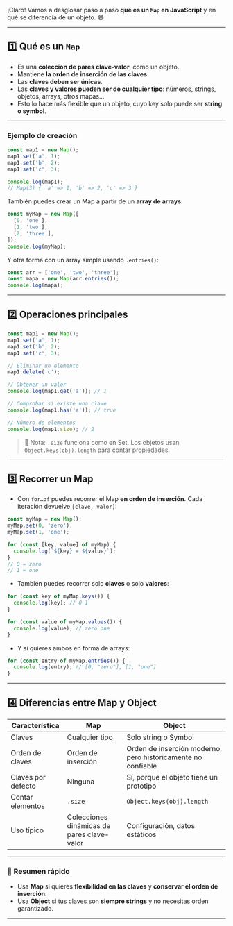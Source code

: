 ¡Claro! Vamos a desglosar paso a paso **qué es un `Map` en JavaScript** y en qué se diferencia de un objeto. 😄

---

## 1️⃣ Qué es un `Map`

* Es una **colección de pares clave-valor**, como un objeto.
* Mantiene **la orden de inserción de las claves**.
* Las **claves deben ser únicas**.
* Las **claves y valores pueden ser de cualquier tipo**: números, strings, objetos, arrays, otros mapas…
* Esto lo hace más flexible que un objeto, cuyo key solo puede ser **string o symbol**.

---

### Ejemplo de creación

```js
const map1 = new Map();
map1.set('a', 1);
map1.set('b', 2);
map1.set('c', 3);

console.log(map1);
// Map(3) { 'a' => 1, 'b' => 2, 'c' => 3 }
```

También puedes crear un Map a partir de un **array de arrays**:

```js
const myMap = new Map([
  [0, 'one'],
  [1, 'two'],
  [2, 'three'],
]);
console.log(myMap);
```

Y otra forma con un array simple usando `.entries()`:

```js
const arr = ['one', 'two', 'three'];
const mapa = new Map(arr.entries());
console.log(mapa);
```

---

## 2️⃣ Operaciones principales

```js
const map1 = new Map();
map1.set('a', 1);
map1.set('b', 2);
map1.set('c', 3);

// Eliminar un elemento
map1.delete('c'); 

// Obtener un valor
console.log(map1.get('a')); // 1

// Comprobar si existe una clave
console.log(map1.has('a')); // true

// Número de elementos
console.log(map1.size); // 2
```

> 🔹 Nota: `.size` funciona como en Set. Los objetos usan `Object.keys(obj).length` para contar propiedades.

---

## 3️⃣ Recorrer un Map

* Con `for…of` puedes recorrer el Map **en orden de inserción**. Cada iteración devuelve `[clave, valor]`:

```js
const myMap = new Map();
myMap.set(0, 'zero');
myMap.set(1, 'one');

for (const [key, value] of myMap) {
  console.log(`${key} = ${value}`);
}
// 0 = zero
// 1 = one
```

* También puedes recorrer solo **claves** o solo **valores**:

```js
for (const key of myMap.keys()) {
  console.log(key); // 0 1
}

for (const value of myMap.values()) {
  console.log(value); // zero one
}
```

* Y si quieres ambos en forma de arrays:

```js
for (const entry of myMap.entries()) {
  console.log(entry); // [0, "zero"], [1, "one"]
}
```

---

## 4️⃣ Diferencias entre Map y Object

| Característica     | Map                                        | Object                                                       |
| ------------------ | ------------------------------------------ | ------------------------------------------------------------ |
| Claves             | Cualquier tipo                             | Solo string o Symbol                                         |
| Orden de claves    | Orden de inserción                         | Orden de inserción moderno, pero históricamente no confiable |
| Claves por defecto | Ninguna                                    | Sí, porque el objeto tiene un prototipo                      |
| Contar elementos   | `.size`                                    | `Object.keys(obj).length`                                    |
| Uso típico         | Colecciones dinámicas de pares clave-valor | Configuración, datos estáticos                               |

---

### 🔹 Resumen rápido

* Usa **Map** si quieres **flexibilidad en las claves** y **conservar el orden de inserción**.
* Usa **Object** si tus claves son **siempre strings** y no necesitas orden garantizado.

---

